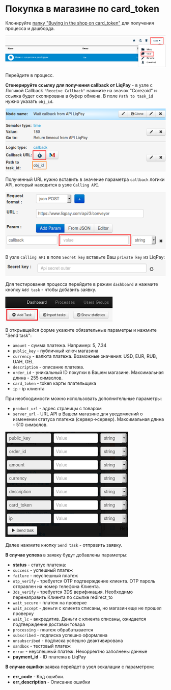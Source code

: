 # Покупка в магазине по card_token

Клонируйте [папку "Buying in the shop on card_token"](https://admin.corezoid.com/folder/conv/1923) для получения процесса и дашборда.


![](../img/copy_folder.png)

Перейдите в процесс.

**Сгенерируйте ссылку для получения callback от LiqPay** - в узле с Логикой Callback `"Receive Callback"` нажмите на значок "Corezoid" и ссылка будет скопирована в буфер обмена.
В поле `Path to task_id` нужно указать `obj_id`.

![](../img/corezoid_callback.png)

Полученный URL нужно вставить в значение параметра `callback` логики API, который находится в узле `Calling API`.

![](../img/liqpay_callback.png)

В узле `Calling API` в поле `Secret key` вставьте Ваш `private key` из LiqPay:
![](../img/api_secret_outer.png)

Для тестирования процесса перейдите в режим `dashboard` и нажмите кнопку `Add task` - чтобы добавить  заявку.

![](../img/mandrill_dashboard.png)

В открывщейся форме укажите обязательные параметры и нажмите "Send task":

* `amount` - сумма платежа. Например: 5, 7.34
* `public_key` - публичный ключ магазина
* `currency` - валюта платежа. Возможные значения: USD, EUR, RUB, UAH, GEL
* `description` - описание платежа.
* `order_id` - уникальный ID покупки в Вашем магазине. Максимальная длина - 255 символов.
* `card_token` - token карты плательщика
* `ip` - ip клиента

При необходимости можно использовать дополнительные параметры:

* `product_url` - адрес страницы с товаром
* `server_url` - URL API в Вашем магазине для уведомлений о изменении статуса платежа (сервер->сервер). Максимальная длина - 510 символов.

![](../img/paytoken.png)

Далее нажмите кнопку `Send task` - отправить заявку.

**В случае успеха** в заявку будут добавлены параметры:
* **status**  - cтатус платежа:
 * `success` - успешный платеж
 * `failure` - неуспешный платеж
 * `otp_verify` - требуется OTP подтверждение клиента. OTP пароль
   отправлен на номер телефона Клиента.
 * `3ds_verify` - требуется 3DS верификация. Необходимо
   перенаправить Клиента по ссылке redirect_to
 * `wait_secure` - платеж на проверке
 * `wait_accept` - деньги с клиента списаны, но магазин еще не
   прошел проверку
 * `wait_lc` - аккредитив. Деньги с клиента списаны, ожидается
   подтверждение доставки товара
 * `processing` - платеж обрабатывается
 * `subscribed` - подписка успешно оформлена
 * `unsubscribed` - подписка успешно деактивирована
 * `sandbox` - тестовый платеж
 * `error` - неуспешный платеж. Некорректно заполнены данные
* **payment_id** - ID платежа в LiqPay

**В случае ошибки** заявка перейдет в узел эскалации с параметром:
* **err_code** - Код ошибки.
* **err_description** - Описание ошибки



